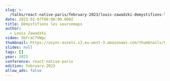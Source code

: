 ```yaml
---
slug: >-
  /talks/react-native-paris/february-2023/louis-zawadzki-demystifions-les-sourcemaps
date: 2023-02-07T00:00:00.000Z
title: Démystifions les sourcemaps
author:
  - Louis Zawadzki
video: 5bfraC7VWgc
thumbnail: https://async-assets.s3.eu-west-3.amazonaws.com/thumbnails/5bfraC7VWgc.jpg
slides: null
tags: []
year: 2023
conference: react-native-paris
edition: february-2023
allow_ads: false
---
```


